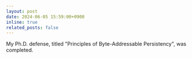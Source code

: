 ```yaml
---
layout: post
date: 2024-06-05 15:59:00+0900
inline: true
related_posts: false
---
```


My Ph.D. defense, titled "Principles of Byte-Addressable Persistency", was completed.
